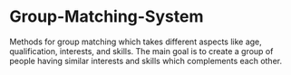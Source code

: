 # Group-Matching-System
Methods for group matching which takes different aspects like age, qualification, interests, and skills. The main goal is to create a group of people having similar interests and skills which complements each other. 
